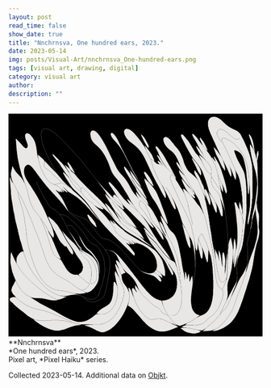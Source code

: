 ```yaml
---
layout: post
read_time: false
show_date: true
title: "Nnchrnsva, One hundred ears, 2023."
date: 2023-05-14
img: posts/Visual-Art/nnchrnsva_One-hundred-ears.png
tags: [visual art, drawing, digital]
category: visual art
author: 
description: ""
---
```


<img src='./assets/img/posts/Visual-Art/nnchrnsva_One-hundred-ears.png'>

<br>
**Nnchrnsva**
<br>*One hundred ears*, 2023.
<br>Pixel art, *Pixel Haiku* series.


 <div class="page-separator"></div>

Collected 2023-05-14. Additional data on [Objkt](https://objkt.com/tokens/KT1Gv9cuEGsMKBgrAcbWcpdw8jCDbWPCbfiP/1).
